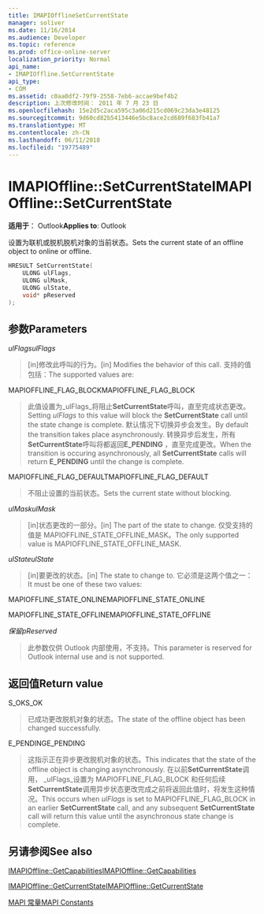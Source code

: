 ```yaml
---
title: IMAPIOfflineSetCurrentState
manager: soliver
ms.date: 11/16/2014
ms.audience: Developer
ms.topic: reference
ms.prod: office-online-server
localization_priority: Normal
api_name:
- IMAPIOffline.SetCurrentState
api_type:
- COM
ms.assetid: c0aa0df2-79f9-2558-7eb6-accae9bef4b2
description: 上次修改时间： 2011 年 7 月 23 日
ms.openlocfilehash: 15e2d5c2aca595c3a06d215cd069c23da3e48125
ms.sourcegitcommit: 9d60cd82b5413446e5bc8ace2cd689f683fb41a7
ms.translationtype: MT
ms.contentlocale: zh-CN
ms.lasthandoff: 06/11/2018
ms.locfileid: "19775489"
---
```

# <a name="imapiofflinesetcurrentstate"></a><span data-ttu-id="1e61f-103">IMAPIOffline::SetCurrentState</span><span class="sxs-lookup"><span data-stu-id="1e61f-103">IMAPIOffline::SetCurrentState</span></span>

  
  
<span data-ttu-id="1e61f-104">**适用于**： Outlook</span><span class="sxs-lookup"><span data-stu-id="1e61f-104">**Applies to**: Outlook</span></span> 
  
<span data-ttu-id="1e61f-105">设置为联机或脱机脱机对象的当前状态。</span><span class="sxs-lookup"><span data-stu-id="1e61f-105">Sets the current state of an offline object to online or offline.</span></span>
  
```cpp
HRESULT SetCurrentState( 
    ULONG ulFlags, 
    ULONG ulMask, 
    ULONG ulState, 
    void* pReserved 
);
```

## <a name="parameters"></a><span data-ttu-id="1e61f-106">参数</span><span class="sxs-lookup"><span data-stu-id="1e61f-106">Parameters</span></span>

 <span data-ttu-id="1e61f-107">_ulFlags_</span><span class="sxs-lookup"><span data-stu-id="1e61f-107">_ulFlags_</span></span>
  
> <span data-ttu-id="1e61f-108">[in]修改此呼叫的行为。</span><span class="sxs-lookup"><span data-stu-id="1e61f-108">[in] Modifies the behavior of this call.</span></span> <span data-ttu-id="1e61f-109">支持的值包括：</span><span class="sxs-lookup"><span data-stu-id="1e61f-109">The supported values are:</span></span>
    
<span data-ttu-id="1e61f-110">MAPIOFFLINE_FLAG_BLOCK</span><span class="sxs-lookup"><span data-stu-id="1e61f-110">MAPIOFFLINE_FLAG_BLOCK</span></span>
  
> <span data-ttu-id="1e61f-111">此值设置为_ulFlags_将阻止**SetCurrentState**呼叫，直至完成状态更改。</span><span class="sxs-lookup"><span data-stu-id="1e61f-111">Setting  _ulFlags_ to this value will block the **SetCurrentState** call until the state change is complete.</span></span> <span data-ttu-id="1e61f-112">默认情况下切换异步会发生。</span><span class="sxs-lookup"><span data-stu-id="1e61f-112">By default the transition takes place asynchronously.</span></span> <span data-ttu-id="1e61f-113">转换异步后发生，所有**SetCurrentState**呼叫将都返回**E_PENDING** ，直至完成更改。</span><span class="sxs-lookup"><span data-stu-id="1e61f-113">When the transition is occuring asynchronously, all **SetCurrentState** calls will return **E_PENDING** until the change is complete.</span></span> 
    
<span data-ttu-id="1e61f-114">MAPIOFFLINE_FLAG_DEFAULT</span><span class="sxs-lookup"><span data-stu-id="1e61f-114">MAPIOFFLINE_FLAG_DEFAULT</span></span>
  
> <span data-ttu-id="1e61f-115">不阻止设置的当前状态。</span><span class="sxs-lookup"><span data-stu-id="1e61f-115">Sets the current state without blocking.</span></span>
    
 <span data-ttu-id="1e61f-116">_ulMask_</span><span class="sxs-lookup"><span data-stu-id="1e61f-116">_ulMask_</span></span>
  
> <span data-ttu-id="1e61f-117">[in]状态更改的一部分。</span><span class="sxs-lookup"><span data-stu-id="1e61f-117">[in] The part of the state to change.</span></span> <span data-ttu-id="1e61f-118">仅受支持的值是 MAPIOFFLINE_STATE_OFFLINE_MASK。</span><span class="sxs-lookup"><span data-stu-id="1e61f-118">The only supported value is MAPIOFFLINE_STATE_OFFLINE_MASK.</span></span>
    
 <span data-ttu-id="1e61f-119">_ulState_</span><span class="sxs-lookup"><span data-stu-id="1e61f-119">_ulState_</span></span>
  
> <span data-ttu-id="1e61f-120">[in]要更改的状态。</span><span class="sxs-lookup"><span data-stu-id="1e61f-120">[in] The state to change to.</span></span> <span data-ttu-id="1e61f-121">它必须是这两个值之一：</span><span class="sxs-lookup"><span data-stu-id="1e61f-121">It must be one of these two values:</span></span>
    
<span data-ttu-id="1e61f-122">MAPIOFFLINE_STATE_ONLINE</span><span class="sxs-lookup"><span data-stu-id="1e61f-122">MAPIOFFLINE_STATE_ONLINE</span></span>
  
> 
    
<span data-ttu-id="1e61f-123">MAPIOFFLINE_STATE_OFFLINE</span><span class="sxs-lookup"><span data-stu-id="1e61f-123">MAPIOFFLINE_STATE_OFFLINE</span></span>
  
> 
    
 <span data-ttu-id="1e61f-124">_保留_</span><span class="sxs-lookup"><span data-stu-id="1e61f-124">_pReserved_</span></span>
  
> <span data-ttu-id="1e61f-125">此参数仅供 Outlook 内部使用，不支持。</span><span class="sxs-lookup"><span data-stu-id="1e61f-125">This parameter is reserved for Outlook internal use and is not supported.</span></span> 
    
## <a name="return-value"></a><span data-ttu-id="1e61f-126">返回值</span><span class="sxs-lookup"><span data-stu-id="1e61f-126">Return value</span></span>

<span data-ttu-id="1e61f-127">S_OK</span><span class="sxs-lookup"><span data-stu-id="1e61f-127">S_OK</span></span>
  
> <span data-ttu-id="1e61f-128">已成功更改脱机对象的状态。</span><span class="sxs-lookup"><span data-stu-id="1e61f-128">The state of the offline object has been changed successfully.</span></span>
    
<span data-ttu-id="1e61f-129">E_PENDING</span><span class="sxs-lookup"><span data-stu-id="1e61f-129">E_PENDING</span></span>
  
> <span data-ttu-id="1e61f-130">这指示正在异步更改脱机对象的状态。</span><span class="sxs-lookup"><span data-stu-id="1e61f-130">This indicates that the state of the offline object is changing asynchronously.</span></span> <span data-ttu-id="1e61f-131">在以前**SetCurrentState**调用， _ulFlags_设置为 MAPIOFFLINE_FLAG_BLOCK 和任何后续**SetCurrentState**调用异步状态更改完成之前将返回此值时，将发生这种情况。</span><span class="sxs-lookup"><span data-stu-id="1e61f-131">This occurs when  _ulFlags_ is set to MAPIOFFLINE_FLAG_BLOCK in an earlier **SetCurrentState** call, and any subsequent **SetCurrentState** call will return this value until the asynchronous state change is complete.</span></span> 
    
## <a name="see-also"></a><span data-ttu-id="1e61f-132">另请参阅</span><span class="sxs-lookup"><span data-stu-id="1e61f-132">See also</span></span>



[<span data-ttu-id="1e61f-133">IMAPIOffline::GetCapabilities</span><span class="sxs-lookup"><span data-stu-id="1e61f-133">IMAPIOffline::GetCapabilities</span></span>](imapioffline-getcapabilities.md)
  
[<span data-ttu-id="1e61f-134">IMAPIOffline::GetCurrentState</span><span class="sxs-lookup"><span data-stu-id="1e61f-134">IMAPIOffline::GetCurrentState</span></span>](imapioffline-getcurrentstate.md)


[<span data-ttu-id="1e61f-135">MAPI 常量</span><span class="sxs-lookup"><span data-stu-id="1e61f-135">MAPI Constants</span></span>](mapi-constants.md)

